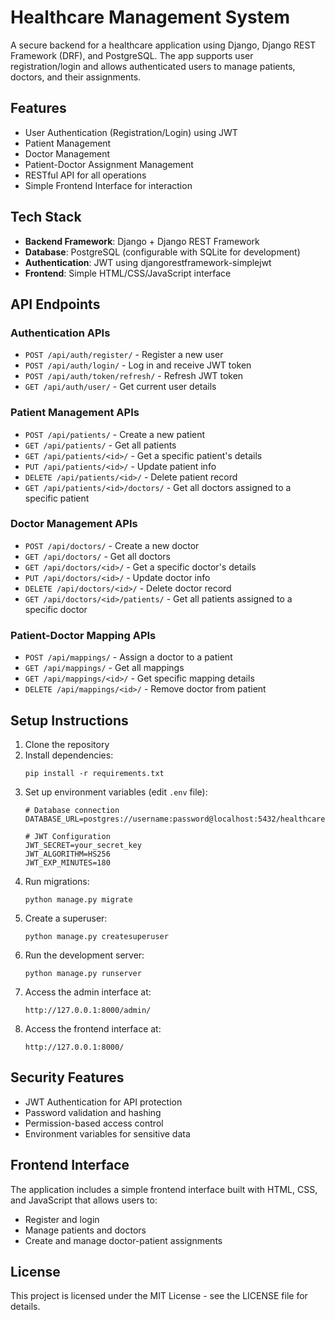 # Healthcare Management System

A secure backend for a healthcare application using Django, Django REST Framework (DRF), and PostgreSQL. The app supports user registration/login and allows authenticated users to manage patients, doctors, and their assignments.

## Features

- User Authentication (Registration/Login) using JWT
- Patient Management
- Doctor Management
- Patient-Doctor Assignment Management
- RESTful API for all operations
- Simple Frontend Interface for interaction

## Tech Stack

- **Backend Framework**: Django + Django REST Framework
- **Database**: PostgreSQL (configurable with SQLite for development)
- **Authentication**: JWT using djangorestframework-simplejwt
- **Frontend**: Simple HTML/CSS/JavaScript interface

## API Endpoints

### Authentication APIs

- `POST /api/auth/register/` - Register a new user
- `POST /api/auth/login/` - Log in and receive JWT token
- `POST /api/auth/token/refresh/` - Refresh JWT token
- `GET /api/auth/user/` - Get current user details

### Patient Management APIs

- `POST /api/patients/` - Create a new patient
- `GET /api/patients/` - Get all patients
- `GET /api/patients/<id>/` - Get a specific patient's details
- `PUT /api/patients/<id>/` - Update patient info
- `DELETE /api/patients/<id>/` - Delete patient record
- `GET /api/patients/<id>/doctors/` - Get all doctors assigned to a specific patient

### Doctor Management APIs

- `POST /api/doctors/` - Create a new doctor
- `GET /api/doctors/` - Get all doctors
- `GET /api/doctors/<id>/` - Get a specific doctor's details
- `PUT /api/doctors/<id>/` - Update doctor info
- `DELETE /api/doctors/<id>/` - Delete doctor record
- `GET /api/doctors/<id>/patients/` - Get all patients assigned to a specific doctor

### Patient-Doctor Mapping APIs

- `POST /api/mappings/` - Assign a doctor to a patient
- `GET /api/mappings/` - Get all mappings
- `GET /api/mappings/<id>/` - Get specific mapping details
- `DELETE /api/mappings/<id>/` - Remove doctor from patient

## Setup Instructions

1. Clone the repository
2. Install dependencies:
   ```
   pip install -r requirements.txt
   ```
3. Set up environment variables (edit `.env` file):
   ```
   # Database connection
   DATABASE_URL=postgres://username:password@localhost:5432/healthcare
   
   # JWT Configuration
   JWT_SECRET=your_secret_key
   JWT_ALGORITHM=HS256
   JWT_EXP_MINUTES=180
   ```
4. Run migrations:
   ```
   python manage.py migrate
   ```
5. Create a superuser:
   ```
   python manage.py createsuperuser
   ```
6. Run the development server:
   ```
   python manage.py runserver
   ```
7. Access the admin interface at:
   ```
   http://127.0.0.1:8000/admin/
   ```
8. Access the frontend interface at:
   ```
   http://127.0.0.1:8000/
   ```

## Security Features

- JWT Authentication for API protection
- Password validation and hashing
- Permission-based access control
- Environment variables for sensitive data

## Frontend Interface

The application includes a simple frontend interface built with HTML, CSS, and JavaScript that allows users to:

- Register and login
- Manage patients and doctors
- Create and manage doctor-patient assignments

## License

This project is licensed under the MIT License - see the LICENSE file for details.
